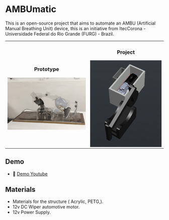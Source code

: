 # AMBUmatic

This is an open-source project that aims to automate an AMBU (Artificial Manual Breathing Unit) device, this is an initiative from ItecCorona - Universidade Federal do Rio Grande (FURG) - Brazil.

<table align="center"><tr>
 <td align="center" width="9999">
    
  ### Prototype
   <img src="/img/working2.gif" width="300" align="center" >

   </td>
   <td align="center" width="9999">
 
  ### Project
  
   <img src="/img/project.jpg" width="300" align="center" >
   
  </td>
 </tr>
</table>

## Demo

* :movie_camera: [Demo Youtube](https://www.youtube.com/watch?v=EHfG-we2Mx8&feature=youtu.be)

## Materials

 * Materials for the structure ( Acrylic, PETG,).
 * 12v DC Wiper automotive motor.
 * 12v Power Supply.



